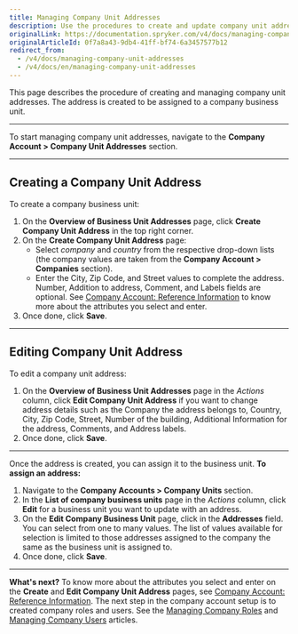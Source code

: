 ```yaml
---
title: Managing Company Unit Addresses
description: Use the procedures to create and update company unit addresses after company units have been created in the Back Office.
originalLink: https://documentation.spryker.com/v4/docs/managing-company-unit-addresses
originalArticleId: 0f7a8a43-9db4-41ff-bf74-6a3457577b12
redirect_from:
  - /v4/docs/managing-company-unit-addresses
  - /v4/docs/en/managing-company-unit-addresses
---
```


This page describes the procedure of creating and managing company unit addresses. The address is created to be assigned to a company business unit.
***
To start managing company unit addresses, navigate to the **Company Account > Company Unit Addresses** section.
***
## Creating a Company Unit Address

To create a company business unit:
1. On the **Overview of Business Unit Addresses** page, click **Create Company Unit Address** in the top right corner.
2. On the **Create Company Unit Address** page:
    * Select _company_ and _country_ from the respective drop-down lists (the company values are taken from the **Company Account > Companies** section).
    * Enter the City, Zip Code, and Street values to complete the address. Number, Addition to address, Comment, and Labels fields are optional. See [Company Account: Reference Information](/docs/scos/user/user-guides/{{page.version}}/back-office-user-guide/customer/company-account/references/company-account-reference-information.html) to know more about the attributes you select and enter.
3. Once done, click **Save**. 
***
## Editing Company Unit Address
To edit a company unit address:
1. On the **Overview of Business Unit Addresses** page in the _Actions_ column, click **Edit Company Unit Address** if you want to change address details such as the Company the address belongs to, Country, City, Zip Code, Street, Number of the building, Additional Information for the address, Comments, and Address labels.
2. Once done, click **Save**.
***
Once the address is created, you can assign it to the business unit.
**To assign an address:**
1. Navigate to the **Company Accounts > Company Units** section.
2. In the **List of company business units** page  in the _Actions_ column, click **Edit** for a business unit you want to update with an address.
3. On the **Edit Company Business Unit** page, click in the **Addresses** field. You can select from one to many values. The list of values available for selection is limited to those addresses assigned to the company the same as the business unit is assigned to.
4. Once done, click **Save**.

***
**What's next?**
To know more about the attributes you select and enter on the **Create** and **Edit Company Unit Address** pages, see [Company Account: Reference Information](/docs/scos/user/user-guides/{{page.version}}/back-office-user-guide/customer/company-account/references/company-account-reference-information.html).
The next step in the company account setup is to created company roles and users. See the [Managing Company Roles](/docs/scos/user/user-guides/{{page.version}}/back-office-user-guide/customer/company-account/managing-company-roles.html) and [Managing Company Users](/docs/scos/user/user-guides/{{page.version}}/back-office-user-guide/customer/company-account/managing-company-users.html) articles.

